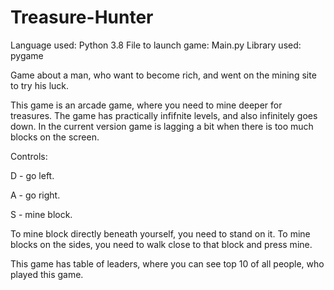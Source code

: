 # Treasure-Hunter
Language used: Python 3.8
File to launch game: Main.py
Library used: pygame

Game about a man, who want to become rich, and went on the mining site to try his luck.

This game is an arcade game, where you need to mine deeper for treasures.
The game has practically infifnite levels, and also infinitely goes down.
In the current version game is lagging a bit when there is too much blocks on the screen.

Controls:

D - go left.

A - go right.

S - mine block.

To mine block directly beneath yourself, you need to stand on it.
To mine blocks on the sides, you need to walk close to that block and press mine.

This game has table of leaders, where you can see top 10 of all people, who played this game.
